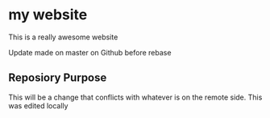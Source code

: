 # my website
This is a really awesome website

Update made on master on Github before rebase

## Reposiory Purpose

This will be a change that conflicts with whatever is on the remote side.
This was edited locally


